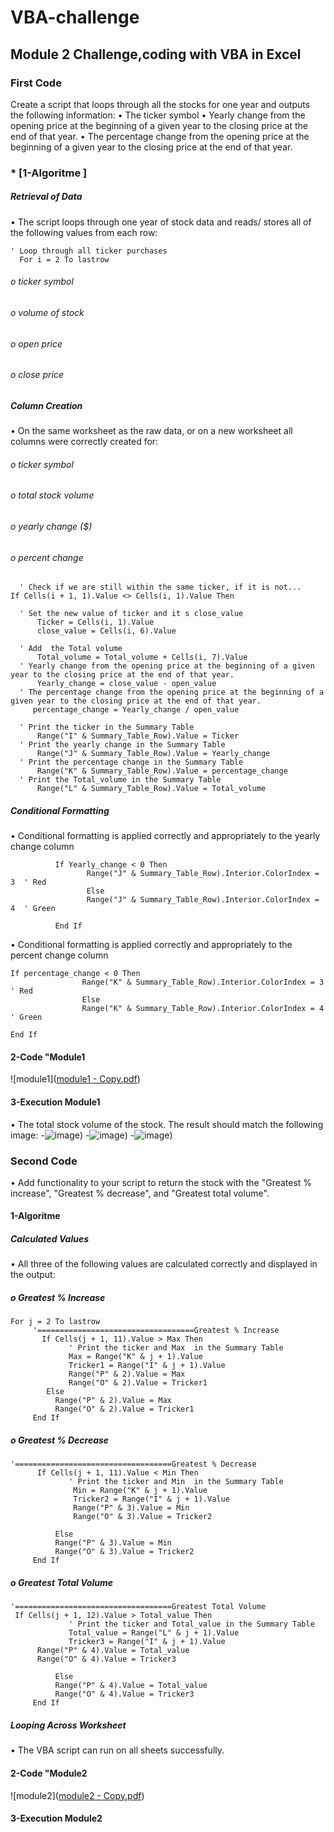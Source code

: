 # VBA-challenge
## Module 2 Challenge,coding with VBA in Excel

### First Code 
Create a script that loops through all the stocks for one year and outputs the following information:
•	The ticker symbol
•	Yearly change from the opening price at the beginning of a given year to the closing price at the end of that year.
•	The percentage change from the opening price at the beginning of a given year to the closing price at the end of that year.
### * [1-Algoritme ]
 ##### Retrieval of Data 
•	The script loops through one year of stock data and reads/ stores all of the following values from each row:
  ```
  ' Loop through all ticker purchases
    For i = 2 To lastrow
```
 ###### o	ticker symbol 
 ###### o	volume of stock 
 ###### o	open price 
 ###### o close price 
 ##### Column Creation 
 •	On the same worksheet as the raw data, or on a new worksheet all columns were correctly created for:
 ###### o	ticker symbol 
 ###### o	total stock volume 
 ###### o	yearly change ($) 	
 ###### o percent change 

```          
  ' Check if we are still within the same ticker, if it is not...
If Cells(i + 1, 1).Value <> Cells(i, 1).Value Then

  ' Set the new value of ticker and it s close_value
      Ticker = Cells(i, 1).Value
      close_value = Cells(i, 6).Value
      
  ' Add  the Total volume
      Total_volume = Total_volume + Cells(i, 7).Value
  ' Yearly change from the opening price at the beginning of a given year to the closing price at the end of that year.
      Yearly_change = close_value - open_value
  ' The percentage change from the opening price at the beginning of a given year to the closing price at the end of that year.
     percentage_change = Yearly_change / open_value
```

```
  ' Print the ticker in the Summary Table
      Range("I" & Summary_Table_Row).Value = Ticker
  ' Print the yearly change in the Summary Table
      Range("J" & Summary_Table_Row).Value = Yearly_change
  ' Print the percentage change in the Summary Table
      Range("K" & Summary_Table_Row).Value = percentage_change
  ' Print the Total_volume in the Summary Table
      Range("L" & Summary_Table_Row).Value = Total_volume
```

 ##### Conditional Formatting 
•	Conditional formatting is applied correctly and appropriately to the yearly change column 
```            
          If Yearly_change < 0 Then
                 Range("J" & Summary_Table_Row).Interior.ColorIndex = 3  ' Red
                 Else
                 Range("J" & Summary_Table_Row).Interior.ColorIndex = 4  ' Green

          End If
``` 
      
•	Conditional formatting is applied correctly and appropriately to the percent change column
 ```
If percentage_change < 0 Then
                 Range("K" & Summary_Table_Row).Interior.ColorIndex = 3  ' Red
                 Else
                 Range("K" & Summary_Table_Row).Interior.ColorIndex = 4  ' Green

 End If
```
#### 2-Code "Module1
![module1]([module1 - Copy.pdf](https://github.com/fahr-khadija/VBA-challenge/blob/main/module1%20-%20Copy.pdf))
#### 3-Execution Module1
•	The total stock volume of the stock. The result should match the following image:
-![image](https://github.com/fahr-khadija/VBA-challenge/blob/main/year2018.jpg))
-![image](https://github.com/fahr-khadija/VBA-challenge/blob/main/year2019.jpg))
-![image](https://github.com/fahr-khadija/VBA-challenge/blob/main/year_2020.jpg))
### Second Code 
•	Add functionality to your script to return the stock with the "Greatest % increase", "Greatest % decrease", and "Greatest total volume". 
#### 1-Algoritme 
##### Calculated Values 
•	All three of the following values are calculated correctly and displayed in the output:
 ##### o	Greatest % Increase 
```
For j = 2 To lastrow
     '===================================Greatest % Increase
       If Cells(j + 1, 11).Value > Max Then
             ' Print the ticker and Max  in the Summary Table
             Max = Range("K" & j + 1).Value
             Tricker1 = Range("I" & j + 1).Value
             Range("P" & 2).Value = Max
             Range("O" & 2).Value = Tricker1
        Else
          Range("P" & 2).Value = Max
          Range("O" & 2).Value = Tricker1
     End If
```
##### o	Greatest % Decrease 
```
'===================================Greatest % Decrease
      If Cells(j + 1, 11).Value < Min Then
             ' Print the ticker and Min  in the Summary Table
              Min = Range("K" & j + 1).Value
              Tricker2 = Range("I" & j + 1).Value
              Range("P" & 3).Value = Min
              Range("O" & 3).Value = Tricker2
                        
          Else
          Range("P" & 3).Value = Min
          Range("O" & 3).Value = Tricker2
     End If
```
##### o	Greatest Total Volume 
```
'===================================Greatest Total Volume 
 If Cells(j + 1, 12).Value > Total_value Then
             ' Print the ticker and Total_value in the Summary Table
             Total_value = Range("L" & j + 1).Value
             Tricker3 = Range("I" & j + 1).Value
      Range("P" & 4).Value = Total_value
      Range("O" & 4).Value = Tricker3
                        
          Else
          Range("P" & 4).Value = Total_value
          Range("O" & 4).Value = Tricker3
     End If
```

##### Looping Across Worksheet 
•	The VBA script can run on all sheets successfully.
#### 2-Code "Module2
![module2]([module2 - Copy.pdf](https://github.com/fahr-khadija/VBA-challenge/blob/main/module2%20-%20Copy.pdf))
#### 3-Execution Module2
  
  



  
